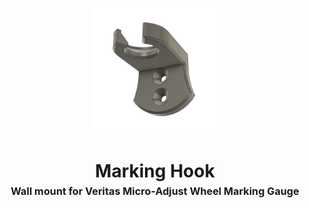 <!-- 2023-11-18 -->

<p align="center">
  <img src="../../plans/marking-hook/images/wireframe.png" width="40%"/>
</p>
<h1 align="center">
  Marking Hook
  <br>
  <sup><sub><sup>Wall mount for Veritas Micro-Adjust Wheel Marking Gauge<sup></sub>
</h1>
